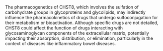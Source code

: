 The pharmacogenetics of CHST8, which involves the sulfation of carbohydrate groups in glycoproteins and glycolipids, may indirectly influence the pharmacokinetics of drugs that undergo sulfoconjugation for their metabolism or bioactivation. Although specific drugs are not detailed, CHST8 could affect the function of drugs interacting with glycosaminoglycan components of the extracellular matrix, potentially impacting their absorption, distribution, or elimination, particularly in the context of diseases like inflammatory bowel diseases.